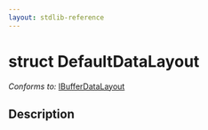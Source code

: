 ```yaml
---
layout: stdlib-reference
---
```


# struct DefaultDataLayout

*Conforms to:* [IBufferDataLayout](../interfaces/ibufferdatalayout-017b/index.html)

## Description



